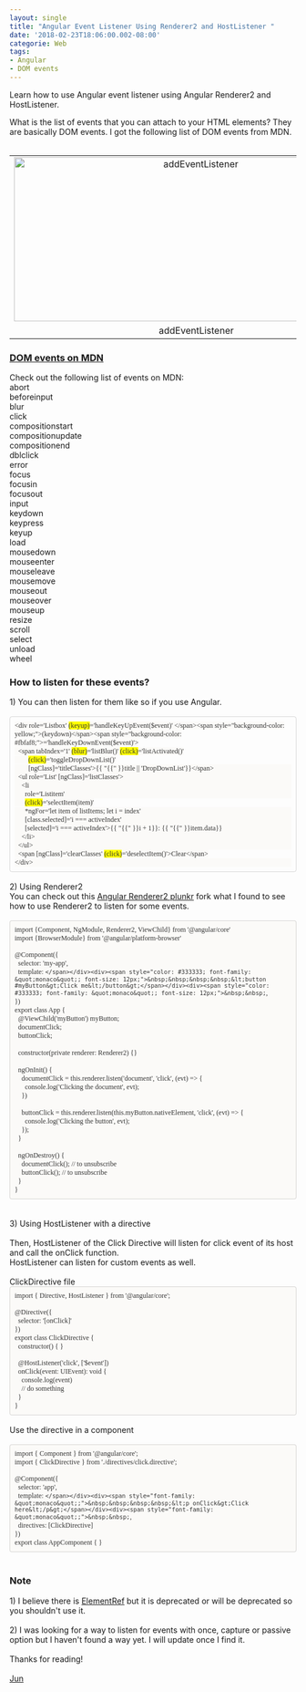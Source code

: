 ```yaml
---
layout: single
title: "Angular Event Listener Using Renderer2 and HostListener "
date: '2018-02-23T18:06:00.002-08:00'
categorie: Web
tags:
- Angular
- DOM events
---
```

Learn how to use Angular event listener using Angular Renderer2 and HostListener.  

What is the list of events that you can attach to your HTML elements? They are basically DOM events. I got the following list of DOM events from MDN.<br /><br /><table align="center" cellpadding="0" cellspacing="0" class="tr-caption-container" style="margin-left: auto; margin-right: auto; text-align: center;"><tbody><tr><td style="text-align: center;"><a href="https://2.bp.blogspot.com/-tF3mBCFjzU8/WpDH33C-xbI/AAAAAAAAAj4/XVvyjpaXnCUXHnuntBVL7lMJwKW3NJQIQCLcBGAs/s1600/addEventListener.png" imageanchor="1" style="margin-left: auto; margin-right: auto;"><img alt="addEventListener" border="0" data-original-height="641" data-original-width="1418" height="288" src="https://2.bp.blogspot.com/-tF3mBCFjzU8/WpDH33C-xbI/AAAAAAAAAj4/XVvyjpaXnCUXHnuntBVL7lMJwKW3NJQIQCLcBGAs/s640/addEventListener.png" title="addEventListener" width="640" /></a></td></tr><tr><td class="tr-caption" style="text-align: center;">addEventListener</td></tr></tbody></table><h3><a href="https://developer.mozilla.org/en-US/docs/Web/API/EventListener" target="_blank">DOM events on MDN</a></h3>Check out the following list of events on MDN:<br />abort<br />beforeinput<br />blur<br />click<br />compositionstart<br />compositionupdate<br />compositionend<br />dblclick<br />error<br />focus<br />focusin<br />focusout<br />input<br />keydown<br />keypress<br />keyup<br />load<br />mousedown<br />mouseenter<br />mouseleave<br />mousemove<br />mouseout<br />mouseover<br />mouseup<br />resize<br />scroll<br />select<br />unload<br />wheel<br /><h3>How to listen for these events?</h3>1) You can then listen for them like so if you use Angular.<br /><!--?xml version="1.0" encoding="UTF-8"?-->  <br /><div style="border-radius: 4px; border: 1px solid rgba(0, 0, 0, 0.15); box-sizing: border-box; color: #333333; font-family: Monaco, Menlo, Consolas, &quot;Courier New&quot;, monospace; font-size: 12px; padding: 8px;"><div><span style="font-family: &quot;monaco&quot;;"><span style="background-color: #fbfaf8;">&lt;div role='Listbox' </span><span style="background-color: yellow;">(keyup)</span><span style="background-color: #fbfaf8;">='handleKeyUpEvent($event)' </span><span style="background-color: yellow;">(keydown)</span><span style="background-color: #fbfaf8;">='handleKeyDownEvent($event)'&gt;</span></span></div><div><span style="font-family: &quot;monaco&quot;;"><span style="background-color: #fbfaf8;">&nbsp;&nbsp;&lt;span tabIndex='1' </span><span style="background-color: yellow;">(blur)</span><span style="background-color: #fbfaf8;">='listBlur()' </span><span style="background-color: yellow;">(click)</span><span style="background-color: #fbfaf8;">='listActivated()'</span></span></div><div><span style="font-family: &quot;monaco&quot;;"><span style="background-color: #fbfaf8;">&nbsp;&nbsp;&nbsp;&nbsp;&nbsp;&nbsp;&nbsp;&nbsp;</span><span style="background-color: yellow;">(click)</span><span style="background-color: #fbfaf8;">='toggleDropDownList()'</span></span></div><div style="background-color: #fbfaf8;"><span style="font-family: &quot;monaco&quot;;">&nbsp;&nbsp;&nbsp;&nbsp;&nbsp;&nbsp;&nbsp;&nbsp;[ngClass]='titleClasses'&gt;{{ "{{" }}title || 'DropDownList'}}&lt;/span&gt;</span></div><div style="background-color: #fbfaf8;"><span style="font-family: &quot;monaco&quot;;">&nbsp;&nbsp;&lt;ul role='List' [ngClass]='listClasses'&gt;</span></div><div style="background-color: #fbfaf8;"><span style="font-family: &quot;monaco&quot;;">&nbsp;&nbsp;&nbsp;&nbsp;&lt;li</span></div><div style="background-color: #fbfaf8;"><span style="font-family: &quot;monaco&quot;;">&nbsp;&nbsp;&nbsp;&nbsp;&nbsp;&nbsp;role='Listitem'</span></div><div><span style="font-family: &quot;monaco&quot;;"><span style="background-color: #fbfaf8;">&nbsp;&nbsp;&nbsp;&nbsp;&nbsp;&nbsp;</span><span style="background-color: yellow;">(click)</span><span style="background-color: #fbfaf8;">='selectItem(item)'</span></span></div><div style="background-color: #fbfaf8;"><span style="font-family: &quot;monaco&quot;;">&nbsp;&nbsp;&nbsp;&nbsp;&nbsp;&nbsp;*ngFor='let item of listItems; let i = index'</span></div><div style="background-color: #fbfaf8;"><span style="font-family: &quot;monaco&quot;;">&nbsp;&nbsp;&nbsp;&nbsp;&nbsp;&nbsp;[class.selected]='i === activeIndex'</span></div><div style="background-color: #fbfaf8;"><span style="font-family: &quot;monaco&quot;;">&nbsp;&nbsp;&nbsp;&nbsp;&nbsp;&nbsp;[selected]='i === activeIndex'&gt;{{ "{{" }}i + 1}}: {{ "{{" }}item.data}}</span></div><div style="background-color: #fbfaf8;"><span style="font-family: &quot;monaco&quot;;">&nbsp;&nbsp;&nbsp;&nbsp;&lt;/li&gt;</span></div><div style="background-color: #fbfaf8;"><span style="font-family: &quot;monaco&quot;;">&nbsp;&nbsp;&lt;/ul&gt;</span></div><div><span style="font-family: &quot;monaco&quot;;"><span style="background-color: #fbfaf8;">&nbsp;&nbsp;&lt;span [ngClass]='clearClasses' </span><span style="background-color: yellow;">(click)</span><span style="background-color: #fbfaf8;">='deselectItem()'&gt;Clear&lt;/span&gt;</span></span></div><div style="background-color: #fbfaf8;"><span style="font-family: &quot;monaco&quot;;">&lt;/div&gt;</span></div></div><br />2) Using Renderer2<br />You can check out this <a href="http://plnkr.co/edit/P4RkT7w9yHwZrc8LuEGh?p=preview" target="_blank">Angular Renderer2 plunkr</a> fork what I found to see how to use Renderer2 to listen for some events.<br /><div><br /></div><div style="-en-codeblock: true; background-color: #fbfaf8; border-bottom-left-radius: 4px; border-bottom-right-radius: 4px; border-top-left-radius: 4px; border-top-right-radius: 4px; border: 1px solid rgba(0, 0, 0, 0.14902); box-sizing: border-box; color: #333333; font-family: Monaco, Menlo, Consolas, 'Courier New', monospace; font-size: 12px; padding: 8px;"><div><span style="font-family: &quot;monaco&quot;;">import {Component, NgModule, Renderer2, ViewChild} from '@angular/core'</span></div><div><span style="color: #333333; font-family: &quot;monaco&quot;; font-size: 12px;">import {BrowserModule} from '@angular/platform-browser'</span></div><div><br style="color: #333333; font-family: Monaco; font-size: 12px;" /></div><div><span style="color: #333333; font-family: &quot;monaco&quot;; font-size: 12px;">@Component({</span></div><div><span style="color: #333333; font-family: &quot;monaco&quot;; font-size: 12px;">&nbsp;&nbsp;selector: 'my-app',</span></div><div><span style="color: #333333; font-family: &quot;monaco&quot;; font-size: 12px;">&nbsp;&nbsp;template: `</span></div><div><span style="color: #333333; font-family: &quot;monaco&quot;; font-size: 12px;">&nbsp;&nbsp;&nbsp;&nbsp;&lt;button #myButton&gt;Click me&lt;/button&gt;</span></div><div><span style="color: #333333; font-family: &quot;monaco&quot;; font-size: 12px;">&nbsp;&nbsp;`,</span></div><div><span style="color: #333333; font-family: &quot;monaco&quot;; font-size: 12px;">})</span></div><div><span style="color: #333333; font-family: &quot;monaco&quot;; font-size: 12px;">export class App {</span></div><div><span style="color: #333333; font-family: &quot;monaco&quot;; font-size: 12px;">&nbsp;&nbsp;@ViewChild('<span style="color: #333333; font-family: &quot;monaco&quot;; font-size: 12px;">myButton</span>') <span style="color: #333333; font-family: &quot;monaco&quot;; font-size: 12px;">myButton</span>;</span></div><div><span style="font-family: &quot;monaco&quot;;">&nbsp; documentClick;&nbsp;</span></div><div><span style="font-family: &quot;monaco&quot;;">&nbsp;&nbsp;<span style="color: #333333; font-family: &quot;monaco&quot;; font-size: 12px;">buttonClick;&nbsp;</span></span></div><div><span style="font-family: &quot;monaco&quot;;"><span style="color: #333333; font-family: &quot;monaco&quot;; font-size: 12px;"><br /></span></span></div><div><span style="color: #333333; font-family: &quot;monaco&quot;; font-size: 12px;">&nbsp;&nbsp;constructor(private renderer: Renderer2) {</span><span style="font-family: &quot;monaco&quot;;">}</span></div><div><span style="color: #333333; font-family: &quot;monaco&quot;; font-size: 12px;">&nbsp;&nbsp;</span></div><div><span style="color: #333333; font-family: &quot;monaco&quot;; font-size: 12px;">&nbsp;&nbsp;ngOnInit() {</span></div><div><span style="color: #333333; font-family: &quot;monaco&quot;; font-size: 12px;">&nbsp; &nbsp; <span style="color: #333333; font-family: &quot;monaco&quot;; font-size: 12px;">documentClick&nbsp;</span>= this.renderer.listen('document', 'click', (evt) =&gt; {</span></div><div><span style="color: #333333; font-family: &quot;monaco&quot;; font-size: 12px;">&nbsp;&nbsp;&nbsp;&nbsp;&nbsp;&nbsp;console.log('Clicking the document', evt);</span></div><div><span style="color: #333333; font-family: &quot;monaco&quot;; font-size: 12px;">&nbsp;&nbsp;&nbsp;&nbsp;})</span></div><div><span style="color: #333333; font-family: &quot;monaco&quot;; font-size: 12px;">&nbsp; &nbsp;</span></div><div><span style="color: #333333; font-family: &quot;monaco&quot;; font-size: 12px;">&nbsp; &nbsp; buttonClick = this.renderer.listen(this.myButton.nativeElement, 'click', (evt) =&gt; {</span><span style="font-family: &quot;monaco&quot;;">&nbsp; &nbsp; &nbsp;&nbsp;</span></div><div><span style="font-family: &quot;monaco&quot;;">&nbsp; &nbsp; &nbsp; console.log('Clicking the button', evt);</span></div><div><span style="color: #333333; font-family: &quot;monaco&quot;; font-size: 12px;">&nbsp;&nbsp;&nbsp;&nbsp;});</span><span style="font-family: &quot;monaco&quot;;">&nbsp;&nbsp;</span></div><div><span style="color: #333333; font-family: &quot;monaco&quot;; font-size: 12px;">&nbsp;&nbsp;}</span></div><div><span style="color: #333333; font-family: &quot;monaco&quot;; font-size: 12px;"><br /></span></div><div><span style="color: #333333; font-family: &quot;monaco&quot;; font-size: 12px;">&nbsp;&nbsp;<span style="color: #333333; font-family: &quot;monaco&quot;; font-size: 12px;">ngOnDestroy() {</span></span></div><div><span style="color: #333333; font-family: &quot;monaco&quot;; font-size: 12px;"><span style="color: #333333; font-family: &quot;monaco&quot;; font-size: 12px;">&nbsp; &nbsp; documentClick(); // to unsubscribe</span></span></div><div><span style="color: #333333; font-family: &quot;monaco&quot;; font-size: 12px;"><span style="color: #333333; font-family: &quot;monaco&quot;; font-size: 12px;">&nbsp; &nbsp; buttonClick(); // to unsubscribe</span></span></div><div><span style="color: #333333; font-family: &quot;monaco&quot;; font-size: 12px;"><span style="color: #333333; font-family: &quot;monaco&quot;; font-size: 12px;">&nbsp; }</span></span></div><div><span style="color: #333333; font-family: &quot;monaco&quot;; font-size: 12px;">}</span></div></div><!--?xml version="1.0" encoding="UTF-8"?-->  <br /><br />3) Using HostListener with a directive<br /><!--?xml version="1.0" encoding="UTF-8"?-->  <br />Then, HostListener of the Click Directive will listen for click event of its host and call the onClick function.<br />HostListener can listen for custom events as well.<br /><br /><div>ClickDirective file</div><div style="-en-codeblock: true; background-color: #fbfaf8; border-bottom-left-radius: 4px; border-bottom-right-radius: 4px; border-top-left-radius: 4px; border-top-right-radius: 4px; border: 1px solid rgba(0, 0, 0, 0.14902); box-sizing: border-box; color: #333333; font-family: Monaco, Menlo, Consolas, 'Courier New', monospace; font-size: 12px; padding: 8px;"><div><span style="font-family: &quot;monaco&quot;;">import { Directive, HostListener } from '@angular/core';</span></div><div><br style="font-family: Monaco;" /></div><div><span style="font-family: &quot;monaco&quot;;">@Directive({</span></div><div><span style="font-family: &quot;monaco&quot;;">&nbsp;&nbsp;selector: '[onClick]'</span></div><div><span style="font-family: &quot;monaco&quot;;">})</span></div><div><span style="font-family: &quot;monaco&quot;;">export class ClickDirective {</span></div><div><span style="font-family: &quot;monaco&quot;;">&nbsp;&nbsp;constructor() { }</span></div><div><br style="font-family: Monaco;" /></div><div><span style="font-family: &quot;monaco&quot;;">&nbsp;&nbsp;@HostListener('click', ['$event'])</span></div><div><span style="font-family: &quot;monaco&quot;;">&nbsp;&nbsp;onClick(event: UIEvent): void {</span></div><div><span style="font-family: &quot;monaco&quot;;">&nbsp; &nbsp; console.log(event)</span></div><div><span style="font-family: &quot;monaco&quot;;">&nbsp; &nbsp; // do something</span></div><div><span style="font-family: &quot;monaco&quot;;">&nbsp;&nbsp;}</span></div><div><span style="font-family: &quot;monaco&quot;;">}</span></div></div><br /><div>Use the directive in a component </div><!--?xml version="1.0" encoding="UTF-8"?-->  <br /><div style="-en-codeblock: true; background-color: #fbfaf8; border-bottom-left-radius: 4px; border-bottom-right-radius: 4px; border-top-left-radius: 4px; border-top-right-radius: 4px; border: 1px solid rgba(0, 0, 0, 0.14902); box-sizing: border-box; color: #333333; font-family: Monaco, Menlo, Consolas, 'Courier New', monospace; font-size: 12px; padding: 8px;"><div><span style="font-family: &quot;monaco&quot;;">import { Component } from '@angular/core';</span></div><div><span style="font-family: &quot;monaco&quot;;">import { ClickDirective } from './directives/click.directive';</span></div><div><br style="font-family: Monaco;" /></div><div><span style="font-family: &quot;monaco&quot;;">@Component({</span></div><div><span style="font-family: &quot;monaco&quot;;">&nbsp;&nbsp;selector: 'app',</span></div><div><span style="font-family: &quot;monaco&quot;;">&nbsp;&nbsp;template: `</span></div><div><span style="font-family: &quot;monaco&quot;;">&nbsp;&nbsp;&nbsp;&nbsp;&lt;p onClick&gt;Click here&lt;/p&gt;</span></div><div><span style="font-family: &quot;monaco&quot;;">&nbsp;&nbsp;`,</span></div><div><span style="font-family: &quot;monaco&quot;;">&nbsp;&nbsp;directives: [ClickDirective]</span></div><div><span style="font-family: &quot;monaco&quot;;">})</span></div><div><span style="font-family: &quot;monaco&quot;;">export class AppComponent { }</span></div></div><br /><h3>Note</h3>1) I believe there is&nbsp;<a href="https://angular.io/api/core/ElementRef" target="_blank">ElementRef</a>&nbsp;but it is deprecated or will be deprecated so you shouldn't use it.<br /><br />2) I was looking for a way to listen for events with once, capture or passive option but I haven't found a way yet. I will update once I find it.<br /><br />Thanks for reading!<br /><br /><a href="http://www.language-diary.com/p/jun711-language-diary.html" target="_blank">Jun</a><br /><br />